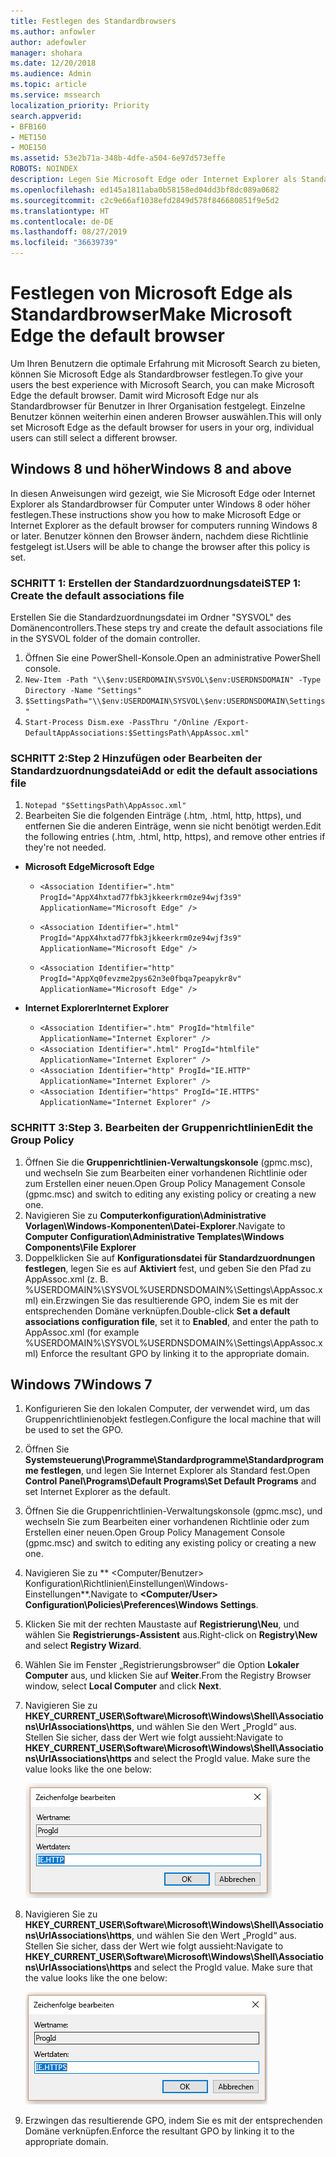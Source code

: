 ```yaml
---
title: Festlegen des Standardbrowsers
ms.author: anfowler
author: adefowler
manager: shohara
ms.date: 12/20/2018
ms.audience: Admin
ms.topic: article
ms.service: mssearch
localization_priority: Priority
search.appverid:
- BFB160
- MET150
- MOE150
ms.assetid: 53e2b71a-348b-4dfe-a504-6e97d573effe
ROBOTS: NOINDEX
description: Legen Sie Microsoft Edge oder Internet Explorer als Standardbrowser für Microsoft Search-Benutzer fest.
ms.openlocfilehash: ed145a1811aba0b58158ed04dd3bf8dc089a0682
ms.sourcegitcommit: c2c9e66af1038efd2849d578f846680851f9e5d2
ms.translationtype: HT
ms.contentlocale: de-DE
ms.lasthandoff: 08/27/2019
ms.locfileid: "36639739"
---
```

# <a name="make-microsoft-edge-the-default-browser"></a><span data-ttu-id="de159-103">Festlegen von Microsoft Edge als Standardbrowser</span><span class="sxs-lookup"><span data-stu-id="de159-103">Make Microsoft Edge the default browser</span></span>
  
<span data-ttu-id="de159-104">Um Ihren Benutzern die optimale Erfahrung mit Microsoft Search zu bieten, können Sie Microsoft Edge als Standardbrowser festlegen.</span><span class="sxs-lookup"><span data-stu-id="de159-104">To give your users the best experience with Microsoft Search, you can make Microsoft Edge the default browser.</span></span> <span data-ttu-id="de159-105">Damit wird Microsoft Edge nur als Standardbrowser für Benutzer in Ihrer Organisation festgelegt. Einzelne Benutzer können weiterhin einen anderen Browser auswählen.</span><span class="sxs-lookup"><span data-stu-id="de159-105">This will only set Microsoft Edge as the default browser for users in your org, individual users can still select a different browser.</span></span>
  
  
## <a name="windows-8-and-later"></a><span data-ttu-id="de159-106">Windows 8 und höher</span><span class="sxs-lookup"><span data-stu-id="de159-106">Windows 8 and above</span></span>

<span data-ttu-id="de159-107">In diesen Anweisungen wird gezeigt, wie Sie Microsoft Edge oder Internet Explorer als Standardbrowser für Computer unter Windows 8 oder höher festlegen.</span><span class="sxs-lookup"><span data-stu-id="de159-107">These instructions show you how to make Microsoft Edge or Internet Explorer as the default browser for computers running Windows 8 or later.</span></span> <span data-ttu-id="de159-108">Benutzer können den Browser ändern, nachdem diese Richtlinie festgelegt ist.</span><span class="sxs-lookup"><span data-stu-id="de159-108">Users will be able to change the browser after this policy is set.</span></span>
  
### <a name="step-1-create-the-default-associations-file"></a><span data-ttu-id="de159-109">SCHRITT 1: Erstellen der Standardzuordnungsdatei</span><span class="sxs-lookup"><span data-stu-id="de159-109">STEP 1: Create the default associations file</span></span>
<span data-ttu-id="de159-110">Erstellen Sie die Standardzuordnungsdatei im Ordner "SYSVOL" des Domänencontrollers.</span><span class="sxs-lookup"><span data-stu-id="de159-110">These steps try and create the default associations file in the SYSVOL folder of the domain controller.</span></span>

1. <span data-ttu-id="de159-111">Öffnen Sie eine PowerShell-Konsole.</span><span class="sxs-lookup"><span data-stu-id="de159-111">Open an administrative PowerShell console.</span></span>
1. `New-Item -Path "\\$env:USERDOMAIN\SYSVOL\$env:USERDNSDOMAIN" -Type Directory -Name "Settings"`
1. `$SettingsPath="\\$env:USERDOMAIN\SYSVOL\$env:USERDNSDOMAIN\Settings"`
1. `Start-Process Dism.exe -PassThru "/Online /Export-DefaultAppAssociations:$SettingsPath\AppAssoc.xml"`
    
  
### <a name="step-2-add-or-edit-the-default-associations-file"></a><span data-ttu-id="de159-112">SCHRITT 2:</span><span class="sxs-lookup"><span data-stu-id="de159-112">Step 2</span></span> <span data-ttu-id="de159-113">Hinzufügen oder Bearbeiten der Standardzuordnungsdatei</span><span class="sxs-lookup"><span data-stu-id="de159-113">Add or edit the default associations file</span></span>

1. `Notepad "$SettingsPath\AppAssoc.xml"`
1. <span data-ttu-id="de159-114">Bearbeiten Sie die folgenden Einträge (.htm, .html, http, https), und entfernen Sie die anderen Einträge, wenn sie nicht benötigt werden.</span><span class="sxs-lookup"><span data-stu-id="de159-114">Edit the following entries (.htm, .html, http, https), and remove other entries if they're not needed.</span></span>
  - <span data-ttu-id="de159-115">**Microsoft Edge**</span><span class="sxs-lookup"><span data-stu-id="de159-115">**Microsoft Edge**</span></span>
    - `<Association Identifier=".htm" ProgId="AppX4hxtad77fbk3jkkeerkrm0ze94wjf3s9" ApplicationName="Microsoft Edge" />`
              
    - `<Association Identifier=".html" ProgId="AppX4hxtad77fbk3jkkeerkrm0ze94wjf3s9" ApplicationName="Microsoft Edge" />`
    - `<Association Identifier="http" ProgId="AppXq0fevzme2pys62n3e0fbqa7peapykr8v" ApplicationName="Microsoft Edge" />`
    
  - <span data-ttu-id="de159-116">**Internet Explorer**</span><span class="sxs-lookup"><span data-stu-id="de159-116">**Internet Explorer**</span></span>
    
    - `<Association Identifier=".htm" ProgId="htmlfile" ApplicationName="Internet Explorer" />`        
    - `<Association Identifier=".html" ProgId="htmlfile" ApplicationName="Internet Explorer" />`
    - `<Association Identifier="http" ProgId="IE.HTTP" ApplicationName="Internet Explorer" />`
    - `<Association Identifier="https" ProgId="IE.HTTPS" ApplicationName="Internet Explorer" />`

### <a name="step-3-edit-the-group-policy"></a><span data-ttu-id="de159-117">SCHRITT 3:</span><span class="sxs-lookup"><span data-stu-id="de159-117">Step 3.</span></span> <span data-ttu-id="de159-118">Bearbeiten der Gruppenrichtlinien</span><span class="sxs-lookup"><span data-stu-id="de159-118">Edit the Group Policy</span></span>

1. <span data-ttu-id="de159-119">Öffnen Sie die **Gruppenrichtlinien-Verwaltungskonsole** (gpmc.msc), und wechseln Sie zum Bearbeiten einer vorhandenen Richtlinie oder zum Erstellen einer neuen.</span><span class="sxs-lookup"><span data-stu-id="de159-119">Open Group Policy Management Console (gpmc.msc) and switch to editing any existing policy or creating a new one.</span></span>
1. <span data-ttu-id="de159-120">Navigieren Sie zu **Computerkonfiguration\Administrative Vorlagen\Windows-Komponenten\Datei-Explorer**.</span><span class="sxs-lookup"><span data-stu-id="de159-120">Navigate to **Computer Configuration\Administrative Templates\Windows Components\File Explorer**</span></span>
1. <span data-ttu-id="de159-121">Doppelklicken Sie auf **Konfigurationsdatei für Standardzuordnungen festlegen**, legen Sie es auf **Aktiviert** fest, und geben Sie den Pfad zu AppAssoc.xml (z. B. %USERDOMAIN%\SYSVOL\%USERDNSDOMAIN%\Settings\AppAssoc.xml) ein.Erzwingen Sie das resultierende GPO, indem Sie es mit der entsprechenden Domäne verknüpfen.</span><span class="sxs-lookup"><span data-stu-id="de159-121">Double-click **Set a default associations configuration file**, set it to **Enabled**, and enter the path to AppAssoc.xml (for example %USERDOMAIN%\SYSVOL\%USERDNSDOMAIN%\Settings\AppAssoc.xml) Enforce the resultant GPO by linking it to the appropriate domain.</span></span>

  
## <a name="windows-7"></a><span data-ttu-id="de159-122">Windows 7</span><span class="sxs-lookup"><span data-stu-id="de159-122">Windows 7</span></span>

1. <span data-ttu-id="de159-123">Konfigurieren Sie den lokalen Computer, der verwendet wird, um das Gruppenrichtlinienobjekt festlegen.</span><span class="sxs-lookup"><span data-stu-id="de159-123">Configure the local machine that will be used to set the GPO.</span></span>
    
1. <span data-ttu-id="de159-124">Öffnen Sie **Systemsteuerung\Programme\Standardprogramme\Standardprogramme festlegen**, und legen Sie Internet Explorer als Standard fest.</span><span class="sxs-lookup"><span data-stu-id="de159-124">Open **Control Panel\Programs\Default Programs\Set Default Programs** and set Internet Explorer as the default.</span></span> 
    
2. <span data-ttu-id="de159-125">Öffnen Sie die Gruppenrichtlinien-Verwaltungskonsole (gpmc.msc), und wechseln Sie zum Bearbeiten einer vorhandenen Richtlinie oder zum Erstellen einer neuen.</span><span class="sxs-lookup"><span data-stu-id="de159-125">Open Group Policy Management Console (gpmc.msc) and switch to editing any existing policy or creating a new one.</span></span>
    
1. <span data-ttu-id="de159-126">Navigieren Sie zu \*\* \<Computer/Benutzer\> Konfiguration\Richtlinien\Einstellungen\Windows-Einstellungen\*\*.</span><span class="sxs-lookup"><span data-stu-id="de159-126">Navigate to **\<Computer/User\> Configuration\Policies\Preferences\Windows Settings**.</span></span>
    
2. <span data-ttu-id="de159-127">Klicken Sie mit der rechten Maustaste auf **Registrierung\Neu**, und wählen Sie **Registrierungs-Assistent** aus.</span><span class="sxs-lookup"><span data-stu-id="de159-127">Right-click on **Registry\New** and select **Registry Wizard**.</span></span>
    
3. <span data-ttu-id="de159-128">Wählen Sie im Fenster „Registrierungsbrowser“ die Option **Lokaler Computer** aus, und klicken Sie auf **Weiter**.</span><span class="sxs-lookup"><span data-stu-id="de159-128">From the Registry Browser window, select **Local Computer** and click **Next**.</span></span>
    
4. <span data-ttu-id="de159-p105">Navigieren Sie zu **HKEY_CURRENT_USER\Software\Microsoft\Windows\Shell\Associations\UrlAssociations\https**, und wählen Sie den Wert „ProgId“ aus. Stellen Sie sicher, dass der Wert wie folgt aussieht:</span><span class="sxs-lookup"><span data-stu-id="de159-p105">Navigate to **HKEY_CURRENT_USER\Software\Microsoft\Windows\Shell\Associations\UrlAssociations\https** and select the ProgId value. Make sure the value looks like the one below:</span></span> 
    
    ![Auswählen des ProgId-Werts in „Zeichenfolge bearbeiten“](media/f6173dcc-b898-4967-8c40-4b0fe411a92b.png)
  
5. <span data-ttu-id="de159-p106">Navigieren Sie zu **HKEY_CURRENT_USER\Software\Microsoft\Windows\Shell\Associations\UrlAssociations\https**, und wählen Sie den Wert „ProgId“ aus. Stellen Sie sicher, dass der Wert wie folgt aussieht:</span><span class="sxs-lookup"><span data-stu-id="de159-p106">Navigate to **HKEY_CURRENT_USER\Software\Microsoft\Windows\Shell\Associations\UrlAssociations\https** and select the ProgId value. Make sure that the value looks like the one below:</span></span> 
    
    ![Auswählen des ProgId-Werts für HTTPS in „Zeichenfolge bearbeiten“](media/3519e13b-4fe7-4d15-946c-82fd50fc49bb.png)
  
3. <span data-ttu-id="de159-135">Erzwingen das resultierende GPO, indem Sie es mit der entsprechenden Domäne verknüpfen.</span><span class="sxs-lookup"><span data-stu-id="de159-135">Enforce the resultant GPO by linking it to the appropriate domain.</span></span>
    
